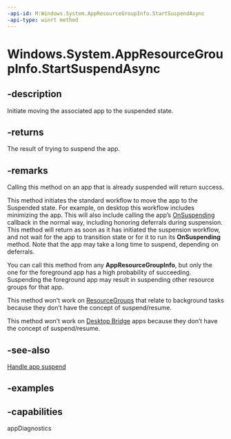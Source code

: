 ```yaml
---
-api-id: M:Windows.System.AppResourceGroupInfo.StartSuspendAsync
-api-type: winrt method
---
```


<!-- Method syntax.
public IAsyncOperation<AppExecutionStateChangeResult> AppResourceGroupInfo.StartSuspendAsync()
-->

# Windows.System.AppResourceGroupInfo.StartSuspendAsync

## -description
Initiate moving the associated app to the suspended state.

## -returns
The result of trying to suspend the app.

## -remarks
Calling this method on an app that is already suspended will return success.

This method initiates the standard workflow to move the app to the Suspended state. For example, on desktop this workflow includes minimizing the app. This will also include calling the app’s [OnSuspending](https://docs.microsoft.com/uwp/api/windows.ui.xaml.application#Windows_UI_Xaml_Application_Suspending) callback in the normal way, including honoring deferrals during suspension. This method will return as soon as it has initiated the suspension workflow, and not wait for the app to transition state or for it to run its **OnSuspending** method. Note that the app may take a long time to suspend, depending on deferrals.

You can call this method from any **AppResourceGroupInfo**, but only the one for the foreground app has a high probability of succeeding. Suspending the foreground app may result in suspending other resource groups for that app.

This method won’t work on [ResourceGroups](https://docs.microsoft.com/windows/uwp/launch-resume/declare-background-tasks-in-the-application-manifest) that relate to background tasks because they don’t have the concept of suspend/resume.

This method won’t work on [Desktop Bridge](https://docs.microsoft.com/windows/uwp/porting/desktop-to-uwp-root) apps because they don’t have the concept of suspend/resume.

## -see-also
[Handle app suspend](https://docs.microsoft.com/windows/uwp/launch-resume/suspend-an-app)

## -examples

## -capabilities
appDiagnostics
